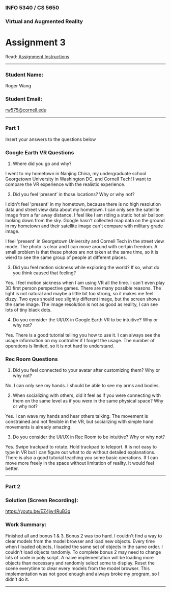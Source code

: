 ### INFO 5340 / CS 5650
### Virtual and Augmented Reality 
# Assignment 3

Read: [Assignment Instructions](https://docs.google.com/document/d/1UmOILZSWxKzGknEvfYXPB562EG_wgiizo4Uk9ZI3aPU/edit "Detailed Assignment Instructions")

<hr>

### Student Name:

Roger Wang

### Student Email:

rw575@cornell.edu

<hr>

### Part 1
Insert your answers to the questions below

### Google Earth VR Questions

1. Where did you go and why?

I went to my hometown in Nanjing China, my undergraduate school Georgetown University in Washington DC, and Cornell Tech! I want to compare the VR experience with the realistic experience.

2. Did you feel ‘present’ in those locations? Why or why not?

I didn't feel 'present' in my hometown, because there is no high resolution data and street view data about my hometown. I can only see the satellite image from a far away distance. I feel like I am riding a static hot air balloon looking down from the sky. Google hasn't collected map data on the ground in my hometown and their satellite image can't compare with military grade image.

I feel 'present' in Georgetown University and Cornell Tech in the street view mode. The photo is clear and I can move around with certain freedom. A small problem is that these photos are not taken at the same time, so it is wierd to see the same group of people at different places.

3. Did you feel motion sickness while exploring the world? If so, what do you think caused that feeling?

Yes. I feel motion sickness when I am using VR all the time. I can't even play 3D first person perspective games. There are many possible reasons. The light is not natural and maybe a little bit too strong, so it makes me feel dizzy. Two eyes should see slightly different image, but the screen shows the same image. The image resolution is not as good as reality, I can see lots of tiny black dots.

4. Do you consider the UI/UX in Google Earth VR to be intuitive? Why or why not?

Yes. There is a good tutorial telling you how to use it. I can always see the usage information on my controller if I forget the usage. The number of operations is limited, so it is not hard to understand.


### Rec Room Questions

1. Did you feel connected to your avatar after customizing them? Why or why not?

No. I can only see my hands. I should be able to see my arms and bodies.

2. When socializing with others, did it feel as if you were connecting with them on the same level as if you were in the same physical space? Why or why not?

Yes. I can wave my hands and hear others talking. The movement is constrained and not flexible in the VR, but socializing with simple hand movements is already amazing.

3. Do you consider the UI/UX in Rec Room to be intuitive? Why or why not?

Yes. Swipe trackpad to rotate. Hold trackpad to teleport. It is not easy to type in VR but I can figure out what to do without detailed explanations. There is also a good tutorial teaching you some basic operations. If I can move more freely in the space without limitation of reality. It would feel better.

<hr>

### Part 2

### Solution (Screen Recording):

https://youtu.be/EZ4jw4RuB3g

### Work Summary:

Finished all and bonus 1 & 3. Bonus 2 was too hard. I couldn't find a way to clear models from the model browser and load new objects. Every time when I loaded objects, I loaded the same set of objects in the same order. I couldn't load objects randomly. To complete bonus 2 may need to change lots of code in poly script. A naive implementation will be loading more objects than necessary and randomly select some to display. Reset the scene everytime to clear every models from the model browser. This implementation was not good enough and always broke my program, so I didn't do it.

<hr>
